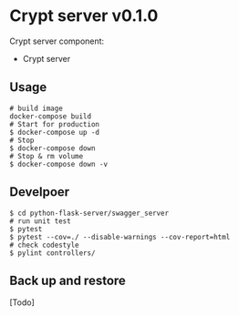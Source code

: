 # Crypt server v0.1.0

Crypt server component:
* Crypt server

## Usage

```
# build image
docker-compose build
# Start for production
$ docker-compose up -d
# Stop
$ docker-compose down
# Stop & rm volume
$ docker-compose down -v
```

## Develpoer

```
$ cd python-flask-server/swagger_server
# run unit test
$ pytest
$ pytest --cov=./ --disable-warnings --cov-report=html
# check codestyle
$ pylint controllers/

```
## Back up and restore
[Todo]
